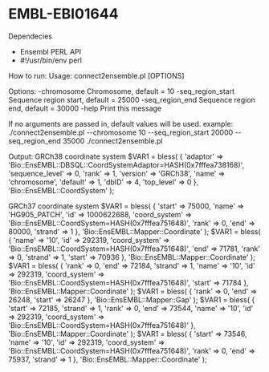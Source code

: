 # EMBL-EBI01644

Dependecies
 - Ensembl PERL API
 - #!/usr/bin/env perl

How to run:
Usage: connect2ensemble.pl [OPTIONS]

Options:
  -chromosome            Chromosome, default = 10
  -seq_region_start      Sequence region start, default = 25000
  -seq_region_end        Sequence region end, default = 30000
  -help                  Print this message


If no arguments are passed in, default values will be used.
example:
    ./connect2ensemble.pl --chromosome 10 --seq_region_start 20000 --seq_region_end 35000
    ./connect2ensemble.pl

Output:
GRCh38 coordinate system
$VAR1 = bless( {
                 'adaptor' => 'Bio::EnsEMBL::DBSQL::CoordSystemAdaptor=HASH(0x7fffea738168)',
                 'sequence_level' => 0,
                 'rank' => 1,
                 'version' => 'GRCh38',
                 'name' => 'chromosome',
                 'default' => 1,
                 'dbID' => 4,
                 'top_level' => 0
               }, 'Bio::EnsEMBL::CoordSystem' );


GRCh37 coordinate system
$VAR1 = bless( {
                 'start' => 75000,
                 'name' => 'HG905_PATCH',
                 'id' => 1000622688,
                 'coord_system' => 'Bio::EnsEMBL::CoordSystem=HASH(0x7fffea751648)',
                 'rank' => 0,
                 'end' => 80000,
                 'strand' => 1
               }, 'Bio::EnsEMBL::Mapper::Coordinate' );
$VAR1 = bless( {
                 'name' => '10',
                 'id' => 292319,
                 'coord_system' => 'Bio::EnsEMBL::CoordSystem=HASH(0x7fffea751648)',
                 'end' => 71781,
                 'rank' => 0,
                 'strand' => 1,
                 'start' => 70936
               }, 'Bio::EnsEMBL::Mapper::Coordinate' );
$VAR1 = bless( {
                 'rank' => 0,
                 'end' => 72184,
                 'strand' => 1,
                 'name' => '10',
                 'id' => 292319,
                 'coord_system' => 'Bio::EnsEMBL::CoordSystem=HASH(0x7fffea751648)',
                 'start' => 71784
               }, 'Bio::EnsEMBL::Mapper::Coordinate' );
$VAR1 = bless( {
                 'rank' => 0,
                 'end' => 26248,
                 'start' => 26247
               }, 'Bio::EnsEMBL::Mapper::Gap' );
$VAR1 = bless( {
                 'start' => 72185,
                 'strand' => 1,
                 'rank' => 0,
                 'end' => 73544,
                 'name' => '10',
                 'id' => 292319,
                 'coord_system' => 'Bio::EnsEMBL::CoordSystem=HASH(0x7fffea751648)'
               }, 'Bio::EnsEMBL::Mapper::Coordinate' );
$VAR1 = bless( {
                 'start' => 73546,
                 'name' => '10',
                 'id' => 292319,
                 'coord_system' => 'Bio::EnsEMBL::CoordSystem=HASH(0x7fffea751648)',
                 'rank' => 0,
                 'end' => 75937,
                 'strand' => 1
               }, 'Bio::EnsEMBL::Mapper::Coordinate' );
